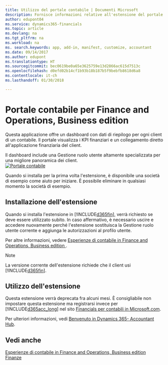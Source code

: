 ```yaml
---
title: Utilizzo del portale contabile | Documenti Microsoft
description: Fornisce informazioni relative all'estensione del portale contabile.
author: edupont04
ms.service: dynamics365-financials
ms.topic: article
ms.devlang: na
ms.tgt_pltfrm: na
ms.workload: na
ms. search.keywords: app, add-in, manifest, customize, accountant
ms.date: 09/14/2017
ms.author: edupont
ms.translationtype: HT
ms.sourcegitcommit: bec0619be0a65e3625759e13d2866ac615d7513c
ms.openlocfilehash: d0efd02b14cf1b93b18b187b5f9bebfb8618d6a8
ms.contentlocale: it-ch
ms.lasthandoff: 01/30/2018

---
```

# <a name="accountant-portal-for-finance-and-operations-business-edition"></a>Portale contabile per Finance and Operations, Business edition
Questa applicazione offre un dashboard con dati di riepilogo per ogni client di un contabile. Il portale visualizza i KPI finanziari e un collegamento diretto all'applicazione finanziaria del client.  

Il dashboard include una Gestione ruolo utente altamente specializzata per una migliore panoramica dei client.  
[![Portale contabile](./media/ui-extensions-accportal/accountant-portal.png)](https://go.microsoft.com/fwlink/?linkid=851257)

Quando si installa per la prima volta l'estensione, è disponibile una società di esempio come aiuto per iniziare. È possibile eliminare in qualsiasi momento la società di esempio.  

## <a name="installing-the-extension"></a>Installazione dell'estensione
Quando si installa l'estensione in [!INCLUDE[d365fin](includes/d365fin_md.md)], verrà richiesto se deve essere utilizzato subito. In caso affermativo, è necessario uscire e accedere nuovamente perché l'estensione sostituisca la Gestione ruolo utente corrente e aggiunga le autorizzazioni al profilo utente.  

Per altre informazioni, vedere [Esperienze di contabile in Finance and Operations, Business edition ](finance-accounting.md).  

> [!NOTE]  
>  La versione corrente dell'estensione richiede che il client usi [!INCLUDE[d365fin](includes/d365fin_md.md)].  

## <a name="using-the-extension"></a>Utilizzo dell'estensione
Questa estensione verrà deprecata fra alcuni mesi. È consigliabile non impostare questa estensione ma registrarsi invece per [!INCLUDE[d365acc_long](includes/d365acc_long_md.md)] nel sito [Financials per contabili in Microsoft.com](https://www.microsoft.com/en-us/dynamics365/financial-insights-for-accountants).

Per ulteriori informazioni, vedi [Benvenuto in Dynamics 365- Accountant Hub](/dynamics365/accountants/index.md).  

## <a name="see-also"></a>Vedi anche
[Esperienze di contabile in Finance and Operations, Business edition ](finance-accounting.md)  
[Finanze](finance.md)  

